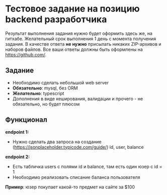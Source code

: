 # Тестовое задание на позицию backend разработчика

Результат выполнения задания нужно будет оформить здесь же, на гитхабе. Желательный срок выполнения 1 день с момента получения задания.
В качестве ответа __не нужно__ присылать никаких ZIP-архивов и наборов файлов. Все ваши ответы должны быть оформлены на https://github.com/.

## Задание

- Необходимо сделать небольшой web server
- __Обязательно__: mysql, без ORM
- __Желательно__: typescript
- Дополнения в виде кеширования, валидации и прочего - не обязательно, но будет плюсом

## Функционал

__endpoint 1:__

- Нужно сделать два запроса на создание (https://jsonplaceholder.typicode.com/guide/)
id, user, balance

__endpoint 2:__

- Есть табличка users с полями id и balance, там есть один юзер с id = 1
- Необходимо реализовать списание баланса пользователя

__Пример__: юзер покупает какой-то предмет на сайте за $100
